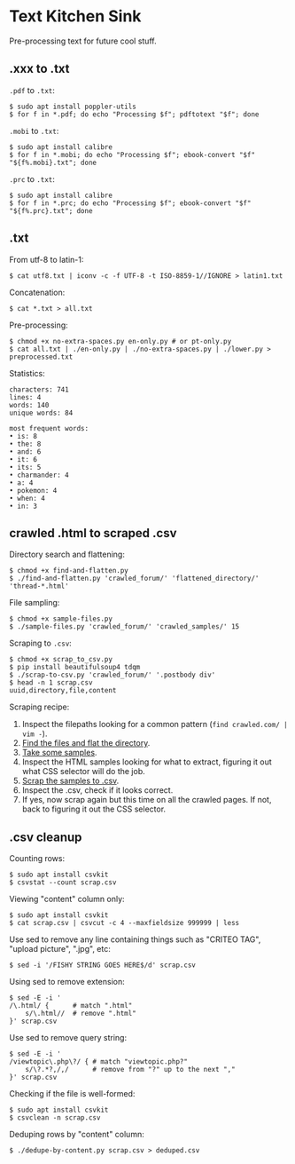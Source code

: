 # Text Kitchen Sink

Pre-processing text for future cool stuff.

## .xxx to .txt

`.pdf` to `.txt`:

```
$ sudo apt install poppler-utils
$ for f in *.pdf; do echo "Processing $f"; pdftotext "$f"; done
```

`.mobi` to `.txt`:

```
$ sudo apt install calibre
$ for f in *.mobi; do echo "Processing $f"; ebook-convert "$f" "${f%.mobi}.txt"; done
```

`.prc` to `.txt`:

```
$ sudo apt install calibre
$ for f in *.prc; do echo "Processing $f"; ebook-convert "$f" "${f%.prc}.txt"; done
```

## .txt

From utf-8 to latin-1:

```
$ cat utf8.txt | iconv -c -f UTF-8 -t ISO-8859-1//IGNORE > latin1.txt
```

Concatenation:

```
$ cat *.txt > all.txt
```

Pre-processing:

```
$ chmod +x no-extra-spaces.py en-only.py # or pt-only.py
$ cat all.txt | ./en-only.py | ./no-extra-spaces.py | ./lower.py > preprocessed.txt
``` 

Statistics:

``` 
characters: 741
lines: 4
words: 140
unique words: 84

most frequent words:
• is: 8
• the: 8
• and: 6
• it: 6
• its: 5
• charmander: 4
• a: 4
• pokemon: 4
• when: 4
• in: 3
``` 

## crawled .html to scraped .csv

Directory search and flattening:

```
$ chmod +x find-and-flatten.py
$ ./find-and-flatten.py 'crawled_forum/' 'flattened_directory/' 'thread-*.html'
```

File sampling:

```
$ chmod +x sample-files.py
$ ./sample-files.py 'crawled_forum/' 'crawled_samples/' 15
```

Scraping to `.csv`:

```
$ chmod +x scrap_to_csv.py
$ pip install beautifulsoup4 tdqm
$ ./scrap-to-csv.py 'crawled_forum/' '.postbody div'
$ head -n 1 scrap.csv
uuid,directory,file,content
```

Scraping recipe:

1. Inspect the filepaths looking for a common pattern (`find crawled.com/ | vim -`).
1. [Find the files and flat the directory](#directory-search-and-flattening).
1. [Take some samples](#file-sampling).
1. Inspect the HTML samples looking for what to extract, figuring it out what CSS selector will do the job.
1. [Scrap the samples to .csv](#scraping-to-csv).
1. Inspect the .csv, check if it looks correct.
1. If yes, now scrap again but this time on all the crawled pages. If not, back to figuring it out the CSS selector.

## .csv cleanup

Counting rows:

```
$ sudo apt install csvkit
$ csvstat --count scrap.csv
```

Viewing "content" column only:

```
$ sudo apt install csvkit
$ cat scrap.csv | csvcut -c 4 --maxfieldsize 999999 | less
```

Use sed to remove any line containing things such as "CRITEO TAG", "upload picture", ".jpg", etc:

```
$ sed -i '/FISHY STRING GOES HERE$/d' scrap.csv
```

Using sed to remove extension:

```
$ sed -E -i '
/\.html/ {      # match ".html"
    s/\.html//  # remove ".html"
}' scrap.csv
```

Use sed to remove query string:

```
$ sed -E -i '
/viewtopic\.php\?/ { # match "viewtopic.php?"
    s/\?.*?,/,/      # remove from "?" up to the next ","
}' scrap.csv
```

Checking if the file is well-formed:

```
$ sudo apt install csvkit
$ csvclean -n scrap.csv
```

Deduping rows by "content" column:

```
$ ./dedupe-by-content.py scrap.csv > deduped.csv
```
